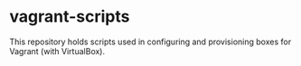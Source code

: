# vagrant-scripts

This repository holds scripts used in configuring and provisioning boxes for Vagrant (with VirtualBox).
